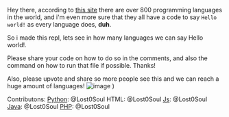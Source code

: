 Hey there, according to [this site](https://careerkarma.com/blog/how-many-coding-languages-are-there/#:~:text=How%20Many%20Computer%20Languages%20Are,languages%2C%20including%20esoteric%20coding%20languages) there are over 800 programming languages in the world, and i'm even more sure that they all have a code to say `Hello world!` as every language does, **duh**.

So i made this repl, lets see in how many languages we can say Hello world!.

Please share your code on how to do so in the comments, and also the command on how to run that file if possible. Thanks!

Also, please upvote and share so more people see this and we can reach a huge amount of languages!
![image](https://storage.googleapis.com/replit/images/1599471085538_8e0302246c322f63522c614c72b59422.png)
)

Contributons:
[Python](https://www.python.org/): @Lost0Soul
HTML: @Lost0Soul
[Js](https://www.javascript.com/): @Lost0Soul
[Java](https://www.java.com/): @Lost0Soul
[PHP](https://www.php.net/): @Lost0Soul